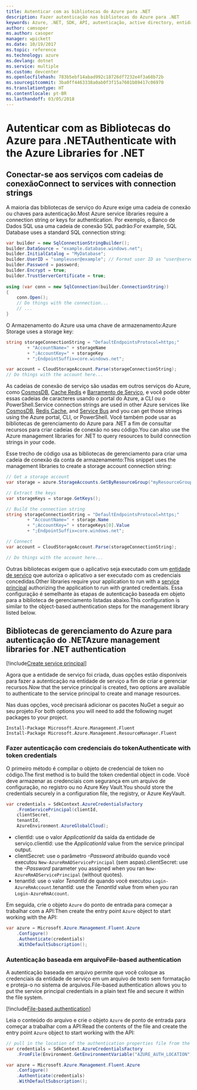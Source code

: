 ```yaml
---
title: Autenticar com as bibliotecas do Azure para .NET
description: Fazer autenticação nas bibliotecas do Azure para .NET
keywords: Azure, .NET, SDK, API, autenticação, active directory, entidade de serviço
author: camsoper
ms.author: casoper
manager: wpickett
ms.date: 10/19/2017
ms.topic: reference
ms.technology: azure
ms.devlang: dotnet
ms.service: multiple
ms.custom: devcenter
ms.openlocfilehash: 783b5ebf14abad992c18726df7232e4f3a68b72b
ms.sourcegitcommit: 3ba0ff4463338a0ab0f3f15a7601b89417c06970
ms.translationtype: HT
ms.contentlocale: pt-BR
ms.lasthandoff: 03/05/2018
---
```

# <a name="authenticate-with-the-azure-libraries-for-net"></a><span data-ttu-id="8c98e-104">Autenticar com as Bibliotecas do Azure para .NET</span><span class="sxs-lookup"><span data-stu-id="8c98e-104">Authenticate with the Azure Libraries for .NET</span></span>

## <a name="connect-to-services-with-connection-strings"></a><span data-ttu-id="8c98e-105">Conectar-se aos serviços com cadeias de conexão</span><span class="sxs-lookup"><span data-stu-id="8c98e-105">Connect to services with connection strings</span></span>

<span data-ttu-id="8c98e-106">A maioria das bibliotecas de serviço do Azure exige uma cadeia de conexão ou chaves para autenticação.</span><span class="sxs-lookup"><span data-stu-id="8c98e-106">Most Azure service libraries require a connection string or keys for authentication.</span></span> <span data-ttu-id="8c98e-107">Por exemplo, o Banco de Dados SQL usa uma cadeia de conexão SQL padrão:</span><span class="sxs-lookup"><span data-stu-id="8c98e-107">For example, SQL Database uses a standard SQL connection string:</span></span>

```csharp
var builder = new SqlConnectionStringBuilder();
builder.DataSource = "example.database.windows.net";
builder.InitialCatalog = "MyDatabase";
builder.UserID = "sampleuser@example"; // Format user ID as "user@server"
builder.Password = password;
builder.Encrypt = true;
builder.TrustServerCertificate = true;
                
using (var conn = new SqlConnection(builder.ConnectionString))
{
    conn.Open();
    // Do things with the connection...
    // ...
}
```

<span data-ttu-id="8c98e-108">O Armazenamento do Azure usa uma chave de armazenamento:</span><span class="sxs-lookup"><span data-stu-id="8c98e-108">Azure Storage uses a storage key:</span></span>

```csharp
string storageConnectionString = "DefaultEndpointsProtocol=https;"
        + "AccountName=" + storageName
        + ";AccountKey=" + storageKey
        + ";EndpointSuffix=core.windows.net";

var account = CloudStorageAccount.Parse(storageConnectionString);
// Do things with the account here...
```

<span data-ttu-id="8c98e-109">As cadeias de conexão de serviço são usadas em outros serviços do Azure, como [CosmosDB](/azure/documentdb/documentdb-dotnet-application#a-nametoc395637769astep-5-wiring-up-azure-cosmos-db), [Cache Redis](/azure/redis-cache/cache-dotnet-how-to-use-azure-redis-cache) e [Barramento de Serviço](/azure/service-bus-messaging/service-bus-dotnet-get-started-with-queues), e você pode obter essas cadeias de caracteres usando o portal do Azure, a CLI ou o PowerShell.</span><span class="sxs-lookup"><span data-stu-id="8c98e-109">Service connection strings are used in other Azure services like [CosmosDB](/azure/documentdb/documentdb-dotnet-application#a-nametoc395637769astep-5-wiring-up-azure-cosmos-db), [Redis Cache](/azure/redis-cache/cache-dotnet-how-to-use-azure-redis-cache), and [Service Bus](/azure/service-bus-messaging/service-bus-dotnet-get-started-with-queues) and you can get those strings using the Azure portal, CLI, or PowerShell.</span></span>  <span data-ttu-id="8c98e-110">Você também pode usar as bibliotecas de gerenciamento do Azure para .NET a fim de consultar recursos para criar cadeias de conexão no seu código.</span><span class="sxs-lookup"><span data-stu-id="8c98e-110">You can also use the Azure management libraries for .NET to query resources to build connection strings in your code.</span></span> 

<span data-ttu-id="8c98e-111">Esse trecho de código usa as bibliotecas de gerenciamento para criar uma cadeia de conexão da conta de armazenamento:</span><span class="sxs-lookup"><span data-stu-id="8c98e-111">This snippet uses the management libraries to create a storage account connection string:</span></span>

```csharp
// Get a storage account
var storage = azure.StorageAccounts.GetByResourceGroup("myResourceGroup", "myStorageAccount");

// Extract the keys
var storageKeys = storage.GetKeys();

// Build the connection string
string storageConnectionString = "DefaultEndpointsProtocol=https;"
        + "AccountName=" + storage.Name
        + ";AccountKey=" + storageKeys[0].Value
        + ";EndpointSuffix=core.windows.net";

// Connect
var account = CloudStorageAccount.Parse(storageConnectionString);

// Do things with the account here...
```

<span data-ttu-id="8c98e-112">Outras bibliotecas exigem que o aplicativo seja executado com um [entidade de serviço](https://docs.microsoft.com/azure/active-directory/develop/active-directory-application-objects) que autoriza o aplicativo a ser executado com as credenciais concedidas.</span><span class="sxs-lookup"><span data-stu-id="8c98e-112">Other libraries require your application to run with a [service principal](https://docs.microsoft.com/azure/active-directory/develop/active-directory-application-objects) authorizing the application to run with granted credentials.</span></span> <span data-ttu-id="8c98e-113">Essa configuração é semelhante às etapas de autenticação baseada em objeto para a biblioteca de gerenciamento listadas abaixo.</span><span class="sxs-lookup"><span data-stu-id="8c98e-113">This configuration is similar to the object-based authentication steps for the management library listed below.</span></span>

## <a name="mgmt-auth"></a><span data-ttu-id="8c98e-114">Bibliotecas de gerenciamento do Azure para autenticação do .NET</span><span class="sxs-lookup"><span data-stu-id="8c98e-114">Azure management libraries for .NET authentication</span></span>

[!include[Create service principal](includes/create-sp.md)]

<span data-ttu-id="8c98e-115">Agora que a entidade de serviço foi criada, duas opções estão disponíveis para fazer a autenticação na entidade de serviço a fim de criar e gerenciar recursos.</span><span class="sxs-lookup"><span data-stu-id="8c98e-115">Now that the service principal is created, two options are available to authenticate to the service principal to create and manage resources.</span></span>

<span data-ttu-id="8c98e-116">Nas duas opções, você precisará adicionar os pacotes NuGet a seguir ao seu projeto.</span><span class="sxs-lookup"><span data-stu-id="8c98e-116">For both options you will need to add the following nuget packages to your project.</span></span>

```
Install-Package Microsoft.Azure.Management.Fluent
Install-Package Microsoft.Azure.Management.ResourceManager.Fluent
```

### <a name="authenticate-with-token-credentials"></a><span data-ttu-id="8c98e-117">Fazer autenticação com credenciais do token</span><span class="sxs-lookup"><span data-stu-id="8c98e-117">Authenticate with token credentials</span></span>

<span data-ttu-id="8c98e-118">O primeiro método é compilar o objeto de credencial de token no código.</span><span class="sxs-lookup"><span data-stu-id="8c98e-118">The first method is to build the token credential object in code.</span></span>  <span data-ttu-id="8c98e-119">Você deve armazenar as credenciais com segurança em um arquivo de configuração, no registro ou no Azure Key Vault.</span><span class="sxs-lookup"><span data-stu-id="8c98e-119">You should store the credentials securely in a configuration file, the registry, or Azure KeyVault.</span></span>

```csharp
var credentials = SdkContext.AzureCredentialsFactory
    .FromServicePrincipal(clientId,
    clientSecret,
    tenantId, 
    AzureEnvironment.AzureGlobalCloud);
```

- <span data-ttu-id="8c98e-120">clientId: use o valor *ApplicationId* da saída da entidade de serviço.</span><span class="sxs-lookup"><span data-stu-id="8c98e-120">clientId: use the *ApplicationId* value from the service principal output.</span></span>
- <span data-ttu-id="8c98e-121">clientSecret: use o parâmetro *-Password* atribuído quando você executou `New-AzureRmADServicePrincipal` (sem aspas).</span><span class="sxs-lookup"><span data-stu-id="8c98e-121">clientSecret: use the *-Password* parameter you assigned when you ran `New-AzureRmADServicePrincipal` (without quotes).</span></span>
- <span data-ttu-id="8c98e-122">tenantId: use o valor *TenantId* de quando você executou `Login-AzureRmAccount`.</span><span class="sxs-lookup"><span data-stu-id="8c98e-122">tenantId: use the *TenantId* value from when you ran `Login-AzureRmAccount`.</span></span>

<span data-ttu-id="8c98e-123">Em seguida, crie o objeto `Azure` do ponto de entrada para começar a trabalhar com a API:</span><span class="sxs-lookup"><span data-stu-id="8c98e-123">Then create the entry point `Azure` object to start working with the API:</span></span>

```csharp
var azure = Microsoft.Azure.Management.Fluent.Azure
    .Configure()
    .Authenticate(credentials)
    .WithDefaultSubscription();
```

### <a name="mgmt-file"></a><span data-ttu-id="8c98e-124">Autenticação baseada em arquivo</span><span class="sxs-lookup"><span data-stu-id="8c98e-124">File-based authentication</span></span>

<span data-ttu-id="8c98e-125">A autenticação baseada em arquivo permite que você coloque as credenciais da entidade de serviço em um arquivo de texto sem formatação e proteja-o no sistema de arquivos.</span><span class="sxs-lookup"><span data-stu-id="8c98e-125">File-based authentication allows you to put the service principal credentials in a plain text file and secure it within the file system.</span></span>

[!include[File-based authentication](includes/file-based-auth.md)]

<span data-ttu-id="8c98e-126">Leia o conteúdo do arquivo e crie o objeto `Azure` de ponto de entrada para começar a trabalhar com a API:</span><span class="sxs-lookup"><span data-stu-id="8c98e-126">Read the contents of the file and create the entry point `Azure` object to start working with the API:</span></span>

```csharp
// pull in the location of the authentication properties file from the environment 
var credentials = SdkContext.AzureCredentialsFactory
    .FromFile(Environment.GetEnvironmentVariable("AZURE_AUTH_LOCATION"));

var azure = Microsoft.Azure.Management.Fluent.Azure
    .Configure()
    .Authenticate(credentials)
    .WithDefaultSubscription();
```
